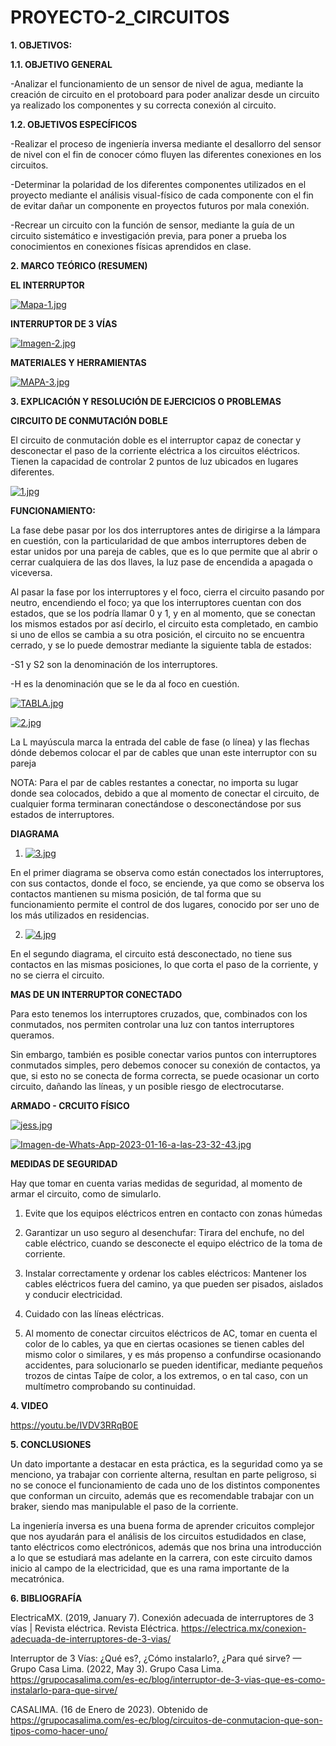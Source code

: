# **PROYECTO-2_CIRCUITOS**

**1. OBJETIVOS:**

**1.1. OBJETIVO GENERAL**

-Analizar el funcionamiento de un sensor de nivel de agua, mediante la creación de circuito en el protoboard para poder analizar desde un circuito ya realizado los componentes y su correcta conexión al circuito.

**1.2. OBJETIVOS ESPECÍFICOS**

-Realizar el proceso de ingeniería inversa mediante el desallorro del sensor de nivel con el fin de conocer cómo fluyen las diferentes conexiones en los circuitos.

-Determinar la polaridad de los diferentes componentes utilizados en el proyecto mediante el análisis visual-físico de cada componente con el fin de evitar dañar un componente en proyectos futuros por mala conexión.

-Recrear un circuito con la función de sensor, mediante la guía de un circuito sistemático e investigación previa, para poner a prueba los conocimientos en conexiones físicas aprendidos en clase.

**2. MARCO TEÓRICO (RESUMEN)**

**EL INTERRUPTOR**

[![Mapa-1.jpg](https://i.postimg.cc/vB6tHfr5/Mapa-1.jpg)](https://postimg.cc/5YbCsHkt)

**INTERRUPTOR DE 3 VÍAS**

[![Imagen-2.jpg](https://i.postimg.cc/Rh71wmbF/Imagen-2.jpg)](https://postimg.cc/kR5td0C3)

**MATERIALES Y HERRAMIENTAS**

[![MAPA-3.jpg](https://i.postimg.cc/255fJ84s/MAPA-3.jpg)](https://postimg.cc/87x3fGX4)

**3. EXPLICACIÓN Y RESOLUCIÓN DE EJERCICIOS O PROBLEMAS**

**CIRCUITO DE CONMUTACIÓN DOBLE**


El circuito de conmutación doble es el interruptor capaz de conectar y desconectar el paso de la corriente eléctrica a los circuitos eléctricos. Tienen la capacidad de controlar 2 puntos de luz ubicados en lugares diferentes.

[![1.jpg](https://i.postimg.cc/ry32gq0Z/1.jpg)](https://postimg.cc/nM4Whb1q)

**FUNCIONAMIENTO:**

La fase debe pasar por los dos interruptores antes de dirigirse a la lámpara en cuestión, con la particularidad de que ambos interruptores deben de estar unidos por una pareja de cables, que es lo que permite que al abrir o cerrar cualquiera de las dos llaves, la luz pase de encendida a apagada o viceversa.

Al pasar la fase por los interruptores y el foco, cierra el circuito pasando por neutro, encendiendo el foco; ya que los interruptores cuentan con dos estados, que se los podría llamar 0 y 1, y en al momento, que se conectan los mismos estados por así decirlo, el circuito esta completado, en cambio si uno de ellos se cambia a su otra posición, el circuito no se encuentra cerrado, y se lo puede demostrar mediante la siguiente tabla de estados:

-S1 y S2 son la denominación de los interruptores.

-H es la denominación que se le da al foco en cuestión.

[![TABLA.jpg](https://i.postimg.cc/MHj4gjMP/TABLA.jpg)](https://postimg.cc/MfqdQHYV) 
 
[![2.jpg](https://i.postimg.cc/qvLk19dt/2.jpg)](https://postimg.cc/jDD0532K)

La L mayúscula marca la entrada del cable de fase (o línea) y las flechas dónde debemos colocar el par de cables que unan este interruptor con su pareja

NOTA: Para el par de cables restantes a conectar, no importa su lugar donde sea colocados, debido a que al momento de conectar el circuito, de cualquier forma terminaran conectándose o desconectándose por sus estados de interruptores.

**DIAGRAMA**
  
1) [![3.jpg](https://i.postimg.cc/05fc2nxY/3.jpg)](https://postimg.cc/z3ynxnyv)

En el primer diagrama se observa como están conectados los interruptores, con sus contactos, donde el foco, se enciende, ya que como se observa los contactos mantienen su misma posición, de tal forma que su funcionamiento permite el control de dos lugares, conocido por ser uno de los más utilizados en residencias.

2) [![4.jpg](https://i.postimg.cc/JnwM0mN2/4.jpg)](https://postimg.cc/SXGw1Bt6)

En el segundo diagrama, el circuito está desconectado, no tiene sus contactos en las mismas posiciones, lo que corta el paso de la corriente, y no se cierra el circuito.

**MAS DE UN INTERRUPTOR CONECTADO**

Para esto tenemos los interruptores cruzados, que, combinados con los conmutados, nos permiten controlar una luz con tantos interruptores queramos.

Sin embargo, también es posible conectar varios puntos con interruptores conmutados simples, pero debemos conocer su conexión de contactos, ya que, si esto no se conecta de forma correcta, se puede ocasionar un corto circuito, dañando las líneas, y un posible riesgo de electrocutarse.

**ARMADO - CRCUITO FÍSICO**

[![jess.jpg](https://i.postimg.cc/fRmKNxvX/jess.jpg)](https://postimg.cc/nXV7K9gc)

[![Imagen-de-Whats-App-2023-01-16-a-las-23-32-43.jpg](https://i.postimg.cc/02cvCwSY/Imagen-de-Whats-App-2023-01-16-a-las-23-32-43.jpg)](https://postimg.cc/CzB9hdm5)

**MEDIDAS DE SEGURIDAD**

Hay que tomar en cuenta varias medidas de seguridad, al momento de armar el circuito, como de simularlo.

1.	Evite que los equipos eléctricos entren en contacto con zonas húmedas

2.	Garantizar un uso seguro al desenchufar: Tirara del enchufe, no del cable eléctrico, cuando se desconecte el equipo eléctrico de la toma de corriente.

3.	Instalar correctamente y ordenar los cables eléctricos: Mantener los cables eléctricos fuera del camino, ya que pueden ser pisados, aislados y conducir electricidad. 

4.	Cuidado con las líneas eléctricas.

5. Al momento de conectar circuitos eléctricos de AC, tomar en cuenta el color de lo cables, ya que en ciertas ocasiones se tienen cables del mismo color o similares, y es más propenso a confundirse ocasionando accidentes, para solucionarlo se pueden identificar, mediante pequeños trozos de cintas Taípe de color, a los extremos, o en tal caso, con un multímetro comprobando su continuidad.


**4. VIDEO**

https://youtu.be/IVDV3RRqB0E

**5. CONCLUSIONES**

Un dato importante a destacar en esta práctica, es la seguridad como ya se menciono, ya trabajar con corriente alterna, resultan en parte peligroso, si no se conoce el funcionamiento de cada uno de los distintos componentes que conforman un circuito, además que es recomendable trabajar con un braker, siendo mas manipulable el paso de la corriente.

La ingeniería inversa es una buena forma de aprender cricuitos complejor que nos ayudarán para el análisis de los circuitos estudidados en clase, tanto eléctricos como electrónicos, además que nos brina una introducción a lo que se estudiará mas adelante en la carrera, con este circuito damos inicio al campo de la electricidad, que es una rama importante de la mecatrónica.


**6. BIBLIOGRAFÍA**

ElectricaMX. (2019, January 7). Conexión adecuada de interruptores de 3 vías | Revista eléctrica. Revista Eléctrica. https://electrica.mx/conexion-adecuada-de-interruptores-de-3-vias/

Interruptor de 3 Vías: ¿Qué es?, ¿Cómo instalarlo?, ¿Para qué sirve? — Grupo Casa Lima. (2022, May 3). Grupo Casa Lima. https://grupocasalima.com/es-ec/blog/interruptor-de-3-vias-que-es-como-instalarlo-para-que-sirve/

CASALIMA. (16 de Enero de 2023). Obtenido de https://grupocasalima.com/es-ec/blog/circuitos-de-conmutacion-que-son-tipos-como-hacer-uno/

